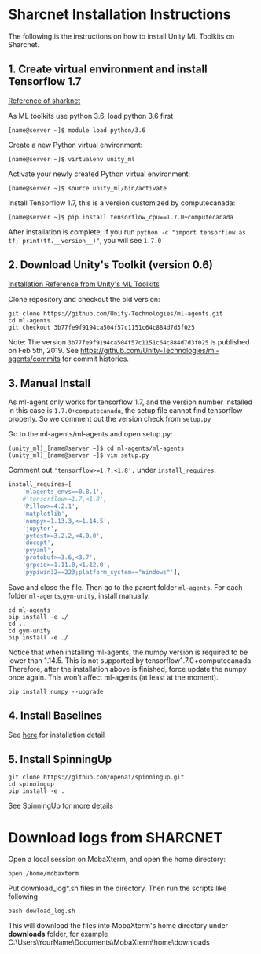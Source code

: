 # Sharcnet Installation Instructions
The following is the instructions on how to install Unity ML Toolkits on Sharcnet.

## 1. Create virtual environment and install Tensorflow 1.7
[Reference of sharknet](https://docs.computecanada.ca/wiki/TensorFlow)

As ML toolkits use python 3.6, load python 3.6 first
```
[name@server ~]$ module load python/3.6
```
Create a new Python virtual environment:
```
[name@server ~]$ virtualenv unity_ml
```
Activate your newly created Python virtual environment:
```
[name@server ~]$ source unity_ml/bin/activate
```
Install Tensorflow 1.7, this is a version customized by computecanada:
```
[name@server ~]$ pip install tensorflow_cpu==1.7.0+computecanada
```
After installation is complete, if you run `python -c "import tensorflow as tf; print(tf.__version__)"`, you will see `1.7.0`

## 2. Download Unity's Toolkit (version 0.6)
[Installation Reference from Unity's ML Toolkits](https://github.com/Unity-Technologies/ml-agents/blob/master/docs/Installation.md)

Clone repository and checkout the old version:
```
git clone https://github.com/Unity-Technologies/ml-agents.git
cd ml-agents
git checkout 3b77fe9f9194ca504f57c1151c64c884d7d3f025
```
Note: The version `3b77fe9f9194ca504f57c1151c64c884d7d3f025` is published on Feb 5th, 2019. See https://github.com/Unity-Technologies/ml-agents/commits for commit histories.
## 3. Manual Install
As ml-agent only works for tensorflow 1.7, and the version number installed in this case is `1.7.0+computecanada`, the setup file cannot find tensorflow properly. So we comment out the version check from `setup.py`

Go to the ml-agents/ml-agents and open setup.py:
```
(unity_ml)_[name@server ~]$ cd ml-agents/ml-agents
(unity_ml)_[name@server ~]$ vim setup.py
```
Comment out `'tensorflow>=1.7,<1.8',` under `install_requires`.
```python
install_requires=[
    'mlagents_envs==0.8.1',
    #'tensorflow>=1.7,<1.8',
    'Pillow>=4.2.1',
    'matplotlib',
    'numpy>=1.13.3,<=1.14.5',
    'jupyter',
    'pytest>=3.2.2,<4.0.0',
    'docopt',
    'pyyaml',
    'protobuf>=3.6,<3.7',
    'grpcio>=1.11.0,<1.12.0',
    'pypiwin32==223;platform_system=="Windows"'],
```
Save and close the file. Then go to the parent folder `ml-agents`. For each folder `ml-agents`,`gym-unity`, install manually.
```
cd ml-agents
pip install -e ./
cd ..
cd gym-unity
pip install -e ./
```
Notice that when installing ml-agents, the numpy version is required to be lower than 1.14.5. This is not supported by tensorflow1.7.0+computecanada. Therefore, after the installation above is finished, force update the numpy once again. This won't affect ml-agents (at least at the moment).
```
pip install numpy --upgrade
```

## 4. Install Baselines
See [here](https://github.com/UWaterloo-ASL/ML_lite/blob/master/README.md) for installation detail
## 5. Install SpinningUp

```
git clone https://github.com/openai/spinningup.git
cd spinningup
pip install -e .
```
See [SpinningUp](https://spinningup.openai.com/en/latest/user/installation.html) for more details

# Download logs from SHARCNET
Open a local session on MobaXterm, and open the home directory:
```linux
open /home/mobaxterm
```
Put download_log*.sh files in the directory. Then run the scripts like following
```
bash dowload_log.sh
```
This will download the files into MobaXterm's home directory under **downloads** folder, for example C:\Users\YourName\Documents\MobaXterm\home\downloads

